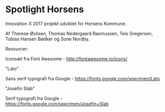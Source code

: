 # Spotlight Horsens
Innovation X 2017 projekt udviklet for Horsens Kommune. 

Af Therese Øvlisen, Thomas Nedergaard Rasmussen, Teis Gregersen, Tobias Hansen Bødker og Sune Nordby.

Resourcer:

Iconsæt fra Font Awesome - http://fontawesome.io/icons/


"Lato"

Sans serif typografi fra Google - https://fonts.google.com/specimen/Lato


"Josefin Slab"

Serif typografi fra Google - https://fonts.google.com/specimen/Josefin+Slab
